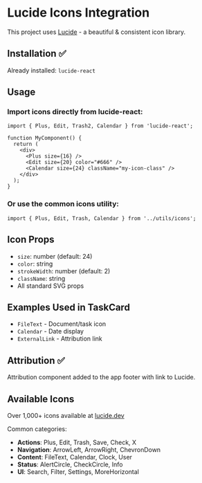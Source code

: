 # Lucide Icons Integration

This project uses [Lucide](https://lucide.dev) - a beautiful & consistent icon library.

## Installation ✅ 
Already installed: `lucide-react`

## Usage

### Import icons directly from lucide-react:
```tsx
import { Plus, Edit, Trash2, Calendar } from 'lucide-react';

function MyComponent() {
  return (
    <div>
      <Plus size={16} />
      <Edit size={20} color="#666" />
      <Calendar size={24} className="my-icon-class" />
    </div>
  );
}
```

### Or use the common icons utility:
```tsx
import { Plus, Edit, Trash, Calendar } from '../utils/icons';
```

## Icon Props
- `size`: number (default: 24)
- `color`: string
- `strokeWidth`: number (default: 2)
- `className`: string
- All standard SVG props

## Examples Used in TaskCard
- `FileText` - Document/task icon
- `Calendar` - Date display
- `ExternalLink` - Attribution link

## Attribution ✅
Attribution component added to the app footer with link to Lucide.

## Available Icons
Over 1,000+ icons available at [lucide.dev](https://lucide.dev/icons/)

Common categories:
- **Actions**: Plus, Edit, Trash, Save, Check, X
- **Navigation**: ArrowLeft, ArrowRight, ChevronDown
- **Content**: FileText, Calendar, Clock, User
- **Status**: AlertCircle, CheckCircle, Info
- **UI**: Search, Filter, Settings, MoreHorizontal
